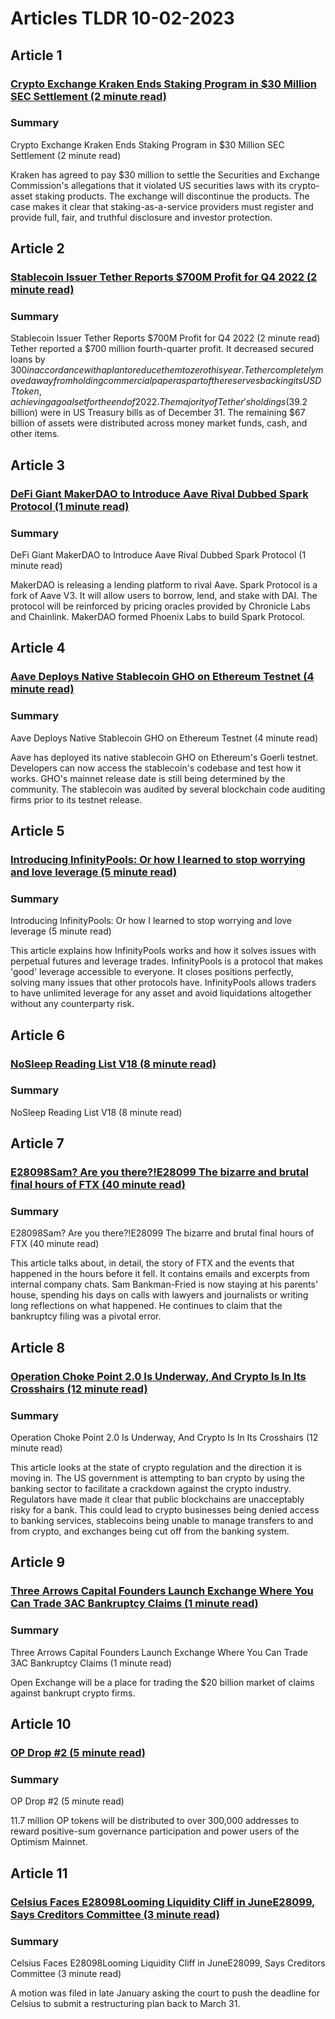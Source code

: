 # Articles TLDR  10-02-2023

## Article 1
### [Crypto Exchange Kraken Ends Staking Program in $30 Million SEC Settlement (2 minute read)](https://tldr.tech)
### Summary 
 Crypto Exchange Kraken Ends Staking Program in $30 Million SEC Settlement (2 minute read)

Kraken has agreed to pay $30 million to settle the Securities and Exchange Commission's allegations that it violated US securities laws with its crypto-asset staking products. The exchange will discontinue the products. The case makes it clear that staking-as-a-service providers must register and provide full, fair, and truthful disclosure and investor protection.

## Article 2
### [Stablecoin Issuer Tether Reports $700M Profit for Q4 2022 (2 minute read)](https://tldr.tech)
### Summary 
 Stablecoin Issuer Tether Reports $700M Profit for Q4 2022 (2 minute read)</a>
Tether reported a $700 million fourth-quarter profit. It decreased secured loans by $300 in accordance with a plan to reduce them to zero this year. Tether completely moved away from holding commercial paper as part of the reserves backing its USDT token, achieving a goal set for the end of 2022. The majority of Tether's holdings ($39.2 billion) were in US Treasury bills as of December 31. The remaining $67 billion of assets were distributed across money market funds, cash, and other items.

## Article 3
### [DeFi Giant MakerDAO to Introduce Aave Rival Dubbed Spark Protocol (1 minute read)](https://tldr.tech)
### Summary 
 DeFi Giant MakerDAO to Introduce Aave Rival Dubbed Spark Protocol (1 minute read)

MakerDAO is releasing a lending platform to rival Aave. Spark Protocol is a fork of Aave V3. It will allow users to borrow, lend, and stake with DAI. The protocol will be reinforced by pricing oracles provided by Chronicle Labs and Chainlink. MakerDAO formed Phoenix Labs to build Spark Protocol.

## Article 4
### [Aave Deploys Native Stablecoin GHO on Ethereum Testnet (4 minute read)](https://tldr.tech)
### Summary 
 Aave Deploys Native Stablecoin GHO on Ethereum Testnet (4 minute read)

Aave has deployed its native stablecoin GHO on Ethereum's Goerli testnet. Developers can now access the stablecoin's codebase and test how it works. GHO's mainnet release date is still being determined by the community. The stablecoin was audited by several blockchain code auditing firms prior to its testnet release.

## Article 5
### [Introducing InfinityPools: Or how I learned to stop worrying and love leverage (5 minute read)](https://tldr.tech)
### Summary 
 Introducing InfinityPools: Or how I learned to stop worrying and love leverage (5 minute read)

This article explains how InfinityPools works and how it solves issues with perpetual futures and leverage trades. InfinityPools is a protocol that makes 'good' leverage accessible to everyone. It closes positions perfectly, solving many issues that other protocols have. InfinityPools allows traders to have unlimited leverage for any asset and avoid liquidations altogether without any counterparty risk.

## Article 6
### [NoSleep Reading List V18 (8 minute read)](https://tldr.tech)
### Summary 
 NoSleep Reading List V18 (8 minute read)

## Article 7
### [E28098Sam? Are you there?!E28099 The bizarre and brutal final hours of FTX (40 minute read)](https://tldr.tech)
### Summary 
 E28098Sam? Are you there?!E28099 The bizarre and brutal final hours of FTX (40 minute read)

This article talks about, in detail, the story of FTX and the events that happened in the hours before it fell. It contains emails and excerpts from internal company chats. Sam Bankman-Fried is now staying at his parents' house, spending his days on calls with lawyers and journalists or writing long reflections on what happened. He continues to claim that the bankruptcy filing was a pivotal error.

## Article 8
### [Operation Choke Point 2.0 Is Underway, And Crypto Is In Its Crosshairs (12 minute read)](https://tldr.tech)
### Summary 
 Operation Choke Point 2.0 Is Underway, And Crypto Is In Its Crosshairs (12 minute read)

This article looks at the state of crypto regulation and the direction it is moving in. The US government is attempting to ban crypto by using the banking sector to facilitate a crackdown against the crypto industry. Regulators have made it clear that public blockchains are unacceptably risky for a bank. This could lead to crypto businesses being denied access to banking services, stablecoins being unable to manage transfers to and from crypto, and exchanges being cut off from the banking system.

## Article 9
### [Three Arrows Capital Founders Launch Exchange Where You Can Trade 3AC Bankruptcy Claims (1 minute read)](https://tldr.tech)
### Summary 
 Three Arrows Capital Founders Launch Exchange Where You Can Trade 3AC Bankruptcy Claims (1 minute read)

Open Exchange will be a place for trading the $20 billion market of claims against bankrupt crypto firms.

## Article 10
### [OP Drop #2 (5 minute read)](https://tldr.tech)
### Summary 
 OP Drop #2 (5 minute read)

11.7 million OP tokens will be distributed to over 300,000 addresses to reward positive-sum governance participation and power users of the Optimism Mainnet.

## Article 11
### [Celsius Faces E28098Looming Liquidity Cliff in JuneE28099, Says Creditors Committee (3 minute read)](https://tldr.tech)
### Summary 
 Celsius Faces E28098Looming Liquidity Cliff in JuneE28099, Says Creditors Committee (3 minute read)

A motion was filed in late January asking the court to push the deadline for Celsius to submit a restructuring plan back to March 31.

